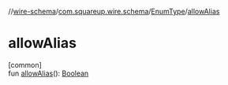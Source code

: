 //[wire-schema](../../../index.md)/[com.squareup.wire.schema](../index.md)/[EnumType](index.md)/[allowAlias](allow-alias.md)

# allowAlias

[common]\
fun [allowAlias](allow-alias.md)(): [Boolean](https://kotlinlang.org/api/latest/jvm/stdlib/kotlin/-boolean/index.html)
